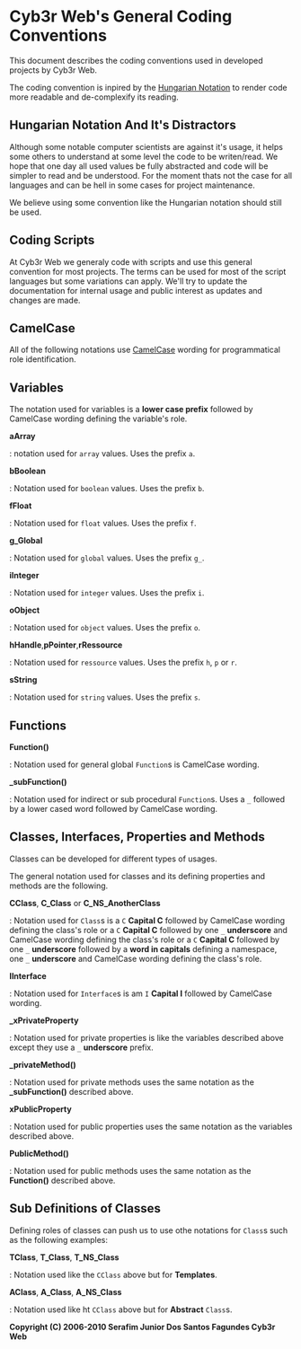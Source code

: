 
# Cyb3r Web's General Coding Conventions

This document describes the coding conventions used in developed projects by Cyb3r Web.

The coding convention is inpired by the [Hungarian Notation](http://en.wikipedia.org/wiki/Hungarian_notation) to render code more readable and de-complexify its reading.

## Hungarian Notation And It's Distractors

Although some notable computer scientists are against it's usage, it helps some others to understand at some level the code to be writen/read. We hope that one day all used values be fully abstracted and code will be simpler to read and be understood. For the moment thats not the case for all languages and can be hell in some cases for project maintenance.

We believe using some convention like the Hungarian notation should still be used.

## Coding Scripts

At Cyb3r Web we generaly code with scripts and use this general convention for most projects. The terms can be used for most of the script languages but some variations can apply. We'll try to update the documentation for internal usage and public interest as updates and changes are made.

## CamelCase

All of the following notations use [CamelCase](http://en.wikipedia.org/wiki/CamelCase) wording for programmatical role identification.

## Variables

The notation used for variables is a **lower case prefix** followed by CamelCase wording defining the variable's role.

**aArray**

:	notation used for `array` values. Uses the prefix `a`.

**bBoolean**

:	Notation used for `boolean` values. Uses the prefix `b`.

**fFloat**

:	Notation used for `float` values. Uses the prefix `f`.

**g_Global**

:	Notation used for `global` values. Uses the prefix `g_`.

**iInteger**

:	Notation used for `integer` values. Uses the prefix `i`.

**oObject**

:	Notation used for `object` values. Uses the prefix `o`.

**hHandle**,**pPointer**,**rRessource**

:	Notation used for `ressource` values. Uses the prefix `h`, `p` or `r`.

**sString**

:	Notation used for `string` values. Uses the prefix `s`.

## Functions

**Function()**

:	Notation used for general global `Function`s is CamelCase wording.

**_subFunction()**

:	Notation used for indirect or sub procedural `Function`s. Uses a `_` followed by a lower cased word followed by CamelCase wording.

## Classes, Interfaces, Properties and Methods

Classes can be developed for different types of usages.

The general notation used for classes and its defining properties and methods are the following.

**CClass**, **C_Class** or **C_NS_AnotherClass**

:	Notation used for `Class`s is a `C` **Capital C** followed by CamelCase wording defining the class's role or
	a `C` **Capital C** followed by one `_`  **underscore** and CamelCase wording defining the class's role or
	a `C` **Capital C** followed by one `_` **underscore** followed by a **word in capitals** defining a namespace, one `_` **underscore**
	and CamelCase wording defining the class's role.

**IInterface**

:	Notation used for `Interface`s is am `I` **Capital I** followed by CamelCase wording.
	
**_xPrivateProperty**

:	Notation used for private properties is like the variables described above except they use a `_` **underscore** prefix.

**_privateMethod()**

:	Notation used for private methods uses the same notation as the **_subFunction()** described above.

**xPublicProperty**

:	Notation used for public properties uses the same notation as the variables described above.

**PublicMethod()**

:	Notation used for public methods uses the same notation as the **Function()** described above.

## Sub Definitions of Classes

Defining roles of classes can push us to use othe notations for `Class`s such as the following examples:

**TClass**, **T_Class**, **T_NS_Class**

:	Notation used like the `CClass` above but for **Templates**.

**AClass**, **A_Class**, **A_NS_Class**

:	Notation used like ht `CClass` above but for **Abstract** `Class`s.

**Copyright (C) 2006-2010 Serafim Junior Dos Santos Fagundes Cyb3r Web**